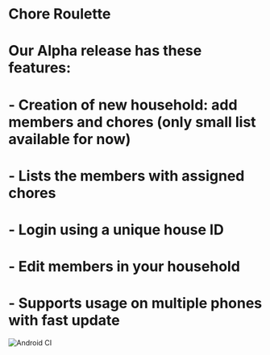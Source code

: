 # Chore Roulette
# Our Alpha release has these features:
# - Creation of new household: add members and chores (only small list available for now)
# - Lists the members with assigned chores
# - Login using a unique house ID
# - Edit members in your household
# - Supports usage on multiple phones with fast update


![Android CI](https://github.com/hookleon/ChoreRoulette/workflows/Android%20CI/badge.svg?branch=master)
